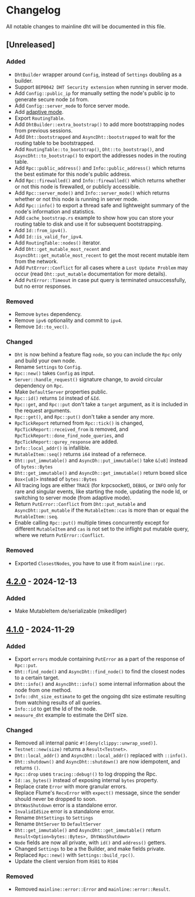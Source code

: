 # Changelog

All notable changes to mainline dht will be documented in this file.

## [Unreleased]

### Added

- `DhtBuilder` wrapper around `Config`, instead of `Settings` doubling as a builder.
- Support `BEP0042 DHT Security extension` when running in server mode. 
- Add `Config::public_ip` for manually setting the node's public ip to generate secure node `Id` from.
- Add `Config::server_mode` to force server mode.
- Add [adaptive mode](https://github.com/pubky/mainline?tab=readme-ov-file#adaptive-mode).
- Export `RoutingTable`.
- Add `DhtBuilder::extra_bootstrap()` to add more bootstrapping nodes from previous sessions.
- Add `Dht::bootstrapped` and `AsyncDht::bootstrapped` to wait for the routing table to be bootstrapped.
- Add `RoutingTable::to_bootstrap()`, `Dht::to_bootstrap()`, and `AsyncDht::to_bootstrap()` to export the addresses nodes in the routing table.
- Add `Rpc::public_address()` and `Info::public_address()` which returns the best estimate for this node's public address.
- Add `Rpc::firewalled()` and `Info::firewalled()` which returns whether or not this node is firewalled, or publicly accessible.
- Add `Rpc::server_mode()` and `Info::server_mode()` which returns whether or not this node is running in server mode.
- Add `Rpc::info()` to export a thread safe and lightweight summary of the node's information and statistics.
- Add `cache_bootstrap.rs` example to show how you can store your routing table to disk and use it for subsequent bootstrapping.
- Add `Id::from_ipv4()`.
- Add `Id::is_valid_for_ipv4`.
- Add `RoutingTable::nodes()` iterator.
- Add `Dht::get_mutable_most_recent` and `AsyncDht::get_mutable_most_recent` to get the most recent mutable item from the network.
- Add `PutError::Conflict` for all cases where a `Lost Update Problem` may occur (read `Dht::put_mutable` documentation for more details).
- Add `PutError::Timeout` in case put query is terminated unsuccessfully, but no error responses.

### Removed

- Remove `bytes` dependency.
- Remove `ipv6` optionality and commit to `ipv4`.
- Remove `Id::to_vec()`.

### Changed

- `Dht` is now behind a feature flag `node`, so you can include the `Rpc` only and build your own node.
- Rename `Settings` to `Config`.
- `Rpc::new()` takes `Config` as input.
- `Server::handle_request()` signature change, to avoid circular dependency on `Rpc`.
- Make `DefaultServer` properties public.
- `Rpc::id()` returns `Id` instead of `&Id`.
- `Rpc::get`, and `Rpc::put` don't take a `target` argument, as it is included in the request arguments.
- `Rpc::get()`, and `Rpc::put()` don't take a sender any more.
- `RpcTickReport` returned from `Rpc::tick()` is changed, `RpcTickReport::received_from` is removed, and `RpcTickReport::done_find_node_queries`, 
  and `RpcTickReport::qurey_response` are added.
- `Info::local_addr()` is infallible.
- `MutableItem::seq()` returns `i64` instead of a refernece.
- `Dht::put_immutable()` and `AsyncDh::put_immutable()` take `&[u8]` instead of `bytes::Bytes` 
- `Dht::get_immutable()` and `AsyncDh::get_immutable()` return boxed slice `Box<[u8]>` instead of `bytes::Bytes` 
- All tracing logs are either `TRACE` (for krpcsocket), `DEBUG`, or `INFO` only for rare and singular events, 
  like starting the node, updating the node Id, or switching to server mode (from adaptive mode).
- Return `PutError::Conflict` from `Dht::put_mutable` and `AsyncDht::put_mutable` if the `MutableItem::cas` is more
  than or equal the `MutableItem::seq`.
- Enable calling `Rpc::put()` multiple times concurrently except for different `MutableItem` and `cas` is not set to
  the inflight put mutable query, where we return `PutError::Conflict`.

### Removed

- Exported `ClosestNodes`, you have to use it from `mainline::rpc`.

##  [4.2.0](https://github.com/pubky/mainline/compare/v4.1.0...v4.2.0) - 2024-12-13

### Added

- Make MutableItem de/serializable (mikedilger)

##  [4.1.0](https://github.com/pubky/mainline/compare/v3.0.0...v4.1.0) - 2024-11-29

### Added

- Export `errors` module containing `PutError` as a part of the response of `Rpc::put`.
- `Dht::find_node()` and `AsyncDht::find_node()` to find the closest nodes to a certain target.
- `Dht::info()` and `AsyncDht::info()` some internal information about the node from one method.
- `Info::dht_size_estimate` to get the ongoing dht size estimate resulting from watching results of all queries.
- `Info::id` to get the Id of the node.
- `measure_dht` example to estimate the DHT size.

### Changed

- Removed all internal panic `#![deny(clippy::unwrap_used)]`.
- `Testnet::new(size)` returns a `Result<Testnet>`.
- `Dht::local_addr()` and `AsyncDht::local_addr()` replaced with `::info()`.
- `Dht::shutdown()` and `AsyncDht::shutdown()` are now idempotent, and returns `()`.
- `Rpc::drop` uses `tracing::debug!()` to log dropping the Rpc.
- `Id::as_bytes()` instead of exposing internal `bytes` property.
- Replace crate `Error` with more granular errors.
- Replace Flume's `RecvError` with `expect()` message, since the sender should never be dropped to soon.
- `DhtWasShutdown` error is a standalone error.
- `InvalidIdSize` error is a standalone error.
- Rename `DhtSettings` to `Settings`
- Rename `DhtServer` to `DefaultServer`
- `Dht::get_immutable()` and `AsyncDht::get_immutable()` return `Result<Option<bytes::Bytes>, DhtWasShutdown>`
- `Node` fields are now all private, with `id()` and `address()` getters.
- Changed `Settings` to be a the Builder, and make fields private.
- Replaced `Rpc::new()` with `Settings::build_rpc()`.
- Update the client version from `RS01` to `RS04`

### Removed

- Removed `mainline::error::Error` and `mainline::error::Result`.
